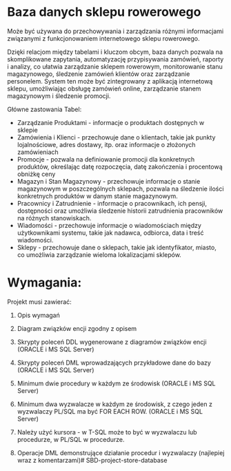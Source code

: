 # Baza danych sklepu rowerowego
Może być używana do przechowywania i zarządzania różnymi informacjami związanymi z funkcjonowaniem internetowego sklepu rowerowego.

Dzięki relacjom między tabelami i kluczom obcym, baza danych pozwala na skomplikowane zapytania, automatyzację przypisywania zamówień, raporty i analizy, co ułatwia zarządzanie sklepem rowerowym, monitorowanie stanu magazynowego, śledzenie zamówień klientów oraz zarządzanie personelem. System ten może być zintegrowany z aplikacją internetową sklepu, umożliwiając obsługę zamówień online, zarządzanie stanem magazynowym i śledzenie promocji.

Główne zastowania Tabel:
- Zarządzanie Produktami - informacje o produktach dostępnych w sklepie
- Zamówienia i Klienci - przechowuje dane o klientach, takie jak punkty lojalnościowe, adres dostawy, itp. oraz informacje o złożonych zamówieniach
- Promocje - pozwala na definiowanie promocji dla konkretnych produktów, określając datę rozpoczęcia, datę zakończenia i procentową obniżkę ceny
- Magazyn i Stan Magazynowy - przechowuje informacje o stanie magazynowym w poszczególnych sklepach, pozwala na śledzenie ilości konkretnych produktów w danym stanie magazynowym.
- Pracownicy i Zatrudnienie -  informacje o pracownikach, ich pensji, dostępności oraz umożliwia śledzenie historii zatrudnienia pracowników na różnych stanowiskach.
- Wiadomości - przechowuje informacje o wiadomościach między użytkownikami systemu, takie jak nadawca, odbiorca, data i treść wiadomości.
- Sklepy - przechowuje dane o sklepach, takie jak identyfikator, miasto, co umożliwia zarządzanie wieloma lokalizacjami sklepów.

# Wymagania:
Projekt musi zawierać: 
1. Opis wymagań 

2. Diagram związków encji zgodny z opisem 

3. Skrypty poleceń DDL wygenerowane z diagramów związków encji (ORACLE i MS SQL Server) 

4. Skrypty poleceń DML wprowadzających przykładowe dane do bazy (ORACLE i MS SQL Server) 

5. Minimum dwie procedury w każdym ze środowisk (ORACLE i MS SQL Server) 

6. Minimum dwa wyzwalacze w każdym ze środowisk, z czego jeden z wyzwalaczy PL/SQL ma być FOR EACH ROW. (ORACLE i MS SQL Server) 

7. Należy użyć kursora - w T-SQL może to być w wyzwalaczu lub procedurze, w PL/SQL w procedurze. 

8. Operacje DML demonstrujące działanie procedur i wyzwalaczy (najlepiej wraz z komentarzami)#   S B D - p r o j e c t - s t o r e - d a t a b a s e  
 